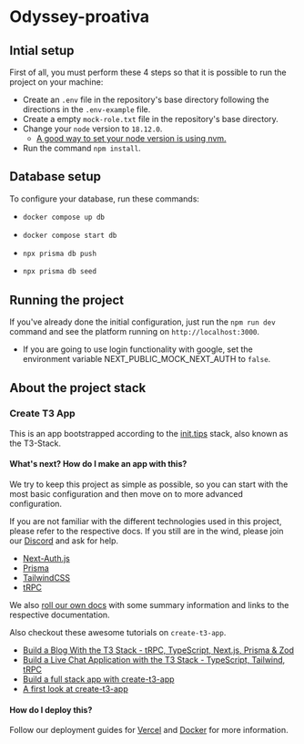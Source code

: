 # Odyssey-proativa

## Intial setup

First of all, you must perform these 4 steps so that it is possible to run the project on your machine:

- Create an `.env` file in the repository's base directory following the directions in the `.env-example` file.
- Create a empty `mock-role.txt` file in the repository's base directory.
- Change your `node` version to `18.12.0`.
  - [A good way to set your node version is using nvm.](https://www.treinaweb.com.br/blog/instalando-e-gerenciando-varias-versoes-do-node-js-com-nvm)
- Run the command `npm install`.

## Database setup

To configure your database, run these commands:

- ```bash
  docker compose up db
  ```

- ```bash
  docker compose start db
  ```

- ```bash
  npx prisma db push
  ```

- ```bash
  npx prisma db seed
  ```

## Running the project

If you've already done the initial configuration, just run the `npm run dev` command and see the platform running on `http://localhost:3000`.

- If you are going to use login functionality with google, set the environment variable NEXT_PUBLIC_MOCK_NEXT_AUTH to `false`.

## About the project stack

### Create T3 App

This is an app bootstrapped according to the [init.tips](https://init.tips) stack, also known as the T3-Stack.

#### What's next? How do I make an app with this?

We try to keep this project as simple as possible, so you can start with the most basic configuration and then move on to more advanced configuration.

If you are not familiar with the different technologies used in this project, please refer to the respective docs. If you still are in the wind, please join our [Discord](https://t3.gg/discord) and ask for help.

- [Next-Auth.js](https://next-auth.js.org)
- [Prisma](https://prisma.io)
- [TailwindCSS](https://tailwindcss.com)
- [tRPC](https://trpc.io)

We also [roll our own docs](https://beta.create.t3.gg) with some summary information and links to the respective documentation.

Also checkout these awesome tutorials on `create-t3-app`.

- [Build a Blog With the T3 Stack - tRPC, TypeScript, Next.js, Prisma & Zod](https://www.youtube.com/watch?v=syEWlxVFUrY)
- [Build a Live Chat Application with the T3 Stack - TypeScript, Tailwind, tRPC](https://www.youtube.com/watch?v=dXRRY37MPuk)
- [Build a full stack app with create-t3-app](https://www.nexxel.dev/blog/ct3a-guestbook)
- [A first look at create-t3-app](https://dev.to/ajcwebdev/a-first-look-at-create-t3-app-1i8f)

#### How do I deploy this?

Follow our deployment guides for [Vercel](https://beta.create.t3.gg/en/deployment/vercel) and [Docker](https://beta.create.t3.gg/en/deployment/docker) for more information.
